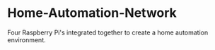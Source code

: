 # Home-Automation-Network
Four Raspberry Pi's integrated together to create a home automation environment.
